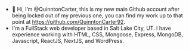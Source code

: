 - 👋 Hi, I’m @QuinntonCarter, this is my new main Github account after being locked out of my previous one, you can find my work up to that point at https://github.com/QuinntonCarter92.
- I'm a FullStack web developer based in Salt Lake City, UT. I have experience working with HTML, CSS, Mongoose, Express, MongoDB, Javascript, ReactJS, NextJS, and WordPress.
